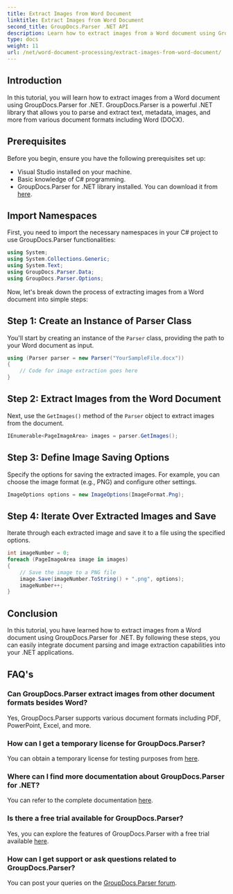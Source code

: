 ```yaml
---
title: Extract Images from Word Document
linktitle: Extract Images from Word Document
second_title: GroupDocs.Parser .NET API
description: Learn how to extract images from a Word document using GroupDocs.Parser for .NET. This tutorial provides step-by-step guidance for integrating image into your .NET.
type: docs
weight: 11
url: /net/word-document-processing/extract-images-from-word-document/
---
```

## Introduction
In this tutorial, you will learn how to extract images from a Word document using GroupDocs.Parser for .NET. GroupDocs.Parser is a powerful .NET library that allows you to parse and extract text, metadata, images, and more from various document formats including Word (DOCX).
## Prerequisites
Before you begin, ensure you have the following prerequisites set up:
- Visual Studio installed on your machine.
- Basic knowledge of C# programming.
- GroupDocs.Parser for .NET library installed. You can download it from [here](https://releases.groupdocs.com/parser/net/).
## Import Namespaces
First, you need to import the necessary namespaces in your C# project to use GroupDocs.Parser functionalities:
```csharp
using System;
using System.Collections.Generic;
using System.Text;
using GroupDocs.Parser.Data;
using GroupDocs.Parser.Options;
```
Now, let's break down the process of extracting images from a Word document into simple steps:
## Step 1: Create an Instance of Parser Class
You'll start by creating an instance of the `Parser` class, providing the path to your Word document as input.
```csharp
using (Parser parser = new Parser("YourSampleFile.docx"))
{
    // Code for image extraction goes here
}
```
## Step 2: Extract Images from the Word Document
Next, use the `GetImages()` method of the `Parser` object to extract images from the document.
```csharp
IEnumerable<PageImageArea> images = parser.GetImages();
```
## Step 3: Define Image Saving Options
Specify the options for saving the extracted images. For example, you can choose the image format (e.g., PNG) and configure other settings.
```csharp
ImageOptions options = new ImageOptions(ImageFormat.Png);
```
## Step 4: Iterate Over Extracted Images and Save
Iterate through each extracted image and save it to a file using the specified options.
```csharp
int imageNumber = 0;
foreach (PageImageArea image in images)
{
    // Save the image to a PNG file
    image.Save(imageNumber.ToString() + ".png", options);
    imageNumber++;
}
```
## Conclusion
In this tutorial, you have learned how to extract images from a Word document using GroupDocs.Parser for .NET. By following these steps, you can easily integrate document parsing and image extraction capabilities into your .NET applications.

## FAQ's
### Can GroupDocs.Parser extract images from other document formats besides Word?
Yes, GroupDocs.Parser supports various document formats including PDF, PowerPoint, Excel, and more.
### How can I get a temporary license for GroupDocs.Parser?
You can obtain a temporary license for testing purposes from [here](https://purchase.groupdocs.com/temporary-license/).
### Where can I find more documentation about GroupDocs.Parser for .NET?
You can refer to the complete documentation [here](https://reference.groupdocs.com/parser/net/).
### Is there a free trial available for GroupDocs.Parser?
Yes, you can explore the features of GroupDocs.Parser with a free trial available [here](https://releases.groupdocs.com/).
### How can I get support or ask questions related to GroupDocs.Parser?
You can post your queries on the [GroupDocs.Parser forum](https://forum.groupdocs.com/c/parser/17).
